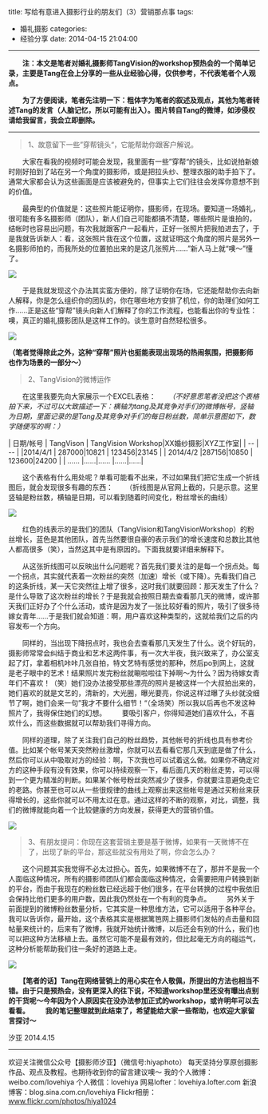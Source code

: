 title: 写给有意进入摄影行业的朋友们（3）营销那点事
tags:
  - 婚礼摄影
categories:
  - 经验分享
date: 2014-04-15 21:04:00
---
　　**注：本文是笔者对婚礼摄影师TangVision的workshop预热会的一个简单记录，主要是Tang在会上分享的一些从业经验心得，仅供参考，不代表笔者个人观点。**

　　**为了方便阅读，笔者先注明一下：粗体字为笔者的叙述及观点，其他为笔者转述Tang的发言（人脑记忆，所以可能有出入）。图片转自Tang的微博，如涉侵权请给我留言，我会立即删除。**
  
  ------------
  >1、故意留下一些”穿帮镜头“，它能帮助你跟客户解说。
  
　　大家在看我的视频时可能会发现，我里面有一些”穿帮“的镜头，比如说拍新娘时刚好拍到了站在另一个角度的摄影师，或是把拉头纱、整理衣服的助手拍下了。通常大家都会认为这些画面是应该被避免的，但事实上它们往往会发挥你意想不到的价值。
  
　　最典型的价值就是：这些照片能证明你，摄影师，在现场。要知道一场婚礼，很可能有多名摄影师（团队），新人们自己可能都搞不清楚，哪些照片是谁拍的，结帐时也容易出问题，有次我就跟客户一起看片，正好一张照片把我拍进去了，于是我就告诉新人：看，这张照片我在这个位置，这就证明这个角度的照片是另外一名摄影师拍的，而我所处的位置拍出来的是这几张照片……”新人马上就“噢～”懂了。

![](http://mmbiz.qpic.cn/mmbiz/xBmfrfspdry11PeW2uGgoU15I5nicJYY2wRf5BB4X6Sv2xianxicPU7gGI7fssibocf6jSuHKrNRiaw2joPAEBDQnbg/0)

　　于是我就发现这个办法其实蛮方便的，除了证明你在场，它还能帮助你去向新人解释，你是怎么组织你的团队的，你在哪些地方安排了机位，你的助理们如何工作……正是这些“穿帮”镜头向新人们解释了你的工作流程，也能看出你的专业性：噢，真正的婚礼摄影团队是这样工作的。谈生意时自然轻松很多。

![](http://mmbiz.qpic.cn/mmbiz/xBmfrfspdry11PeW2uGgoU15I5nicJYY2UsdFDo80qwBVBLxUE145BpZRjGYMbQLF4lGE3sGylchw5cFqck6VeQ/0)

**（笔者觉得除此之外，这种“穿帮”照片也挺能表现出现场的热闹氛围，把摄影师也作为场景的一部分～）**

 
>2、TangVision的微博运作

　　在这里我要先向大家展示一个EXCEL表格：
　　*（不好意思笔者没把这个表格拍下来，不过可以大致描述一下：横轴为tang及其竞争对手们的微博帐号，竖轴为日期，里面记录的是Tang及其竞争对手们的每日粉丝数，简单示意图如下，数字随便写的啊：）*


| 日期/帐号 | TangVison | TangVision Workshop|XX婚纱摄影|XYZ工作室|
| -- | -- |
|2014/4/1 | 287000|10821 | 123456|23145 |
| 2014/4/2 |287156|10850 | 123600|24200 |
| …… |……|…… |……|……|


　　这个表格有什么用处呢？单看可能看不出来，不过如果我们把它生成一个折线图后，就会发现很多有趣的东西：
　　（折线图是从官网上截的，只是示意。这里竖轴是粉丝数，横轴是日期，可以看到随着时间变化，粉丝增长的曲线）

![](http://mmbiz.qpic.cn/mmbiz/xBmfrfspdry11PeW2uGgoU15I5nicJYY2Kw6OXeFC8GkicoicgsNZHY5fCiasicibnrdXcO8tIqGpvVr9lTiaf0zFYtKw/0)

　　红色的线表示的是我们的团队（TangVision和TangVisionWorkshop）的粉丝增长，蓝色是其他团队，首先当然要很自豪的表示我们的增长速度和总数比其他人都高很多（笑），当然这其中是有原因的。下面我就要详细来解释下。

　　从这张折线图可以反映出什么问题呢？首先我们要关注的是每一个拐点处。每一个拐点，其实就代表着一次粉丝的突然（加速）增长（或下降）。先看我们自己的这条折线，某一天它突然往上增了很多，这时我们就要回顾：那天发生了什么？是什么导致了这次粉丝的增长？于是我就会按照日期去查看那几天的微博，或许那天我们正好办了个什么活动，或许是因为发了一张比较好看的照片，吸引了很多待嫁女青年……于是我们就会知道：啊，用户喜欢这种类型的，这就给我们之后的内容发布一个方向。

　　同样的，当出现下降拐点时，我也会去查看那几天发生了什么。说个好玩的，摄影师常常会纠结于商业和艺术这两件事，有一次大半夜，我兴致来了，办公室支起了灯，拿着相机咔咔几张自拍，特文艺特有感觉的那种，然后po到网上，这就是老子眼中的艺术！结果照片发完粉丝就唰啦啦往下掉啊～为什么？因为待嫁女青年们不喜欢！（笑）她们没办法接受那些漂亮的照片是被这样一个大叔拍出来的，她们喜欢的就是文艺的，清新的，大光圈，曝光要亮，你说这样过曝了头纱就没细节了啊，她们会来一句”我才不要什么细节！“（全场笑）所以我以后再也不发这种照片了，我得保住她们的幻想。
　　要吸引客户，你得知道她们喜欢什么，不喜欢什么，而这些数据就可以帮助我们寻得方向。

　　同样的道理，除了关注我们自己的粉丝趋势，其他帐号的折线也具有参考价值。比如某个帐号某天突然粉丝激增，你就可以去看看它那几天到底是做了什么，然后你可以从中吸取对方的经验：啊，下次我也可以试着这么做。如果你不确定对方的这种手段有没有效果，你可以持续观察一下，看后面几天的粉丝走势，可以得到一个更为精准的判断。如果某个帐号粉丝突然减少了很多，你就要注意避免走它的老路。你甚至也可以从一些很规律的曲线上观察出来这些帐号是通过买粉丝来获得增长的，这些你就可以不用太过在意。通过这样的不断的观察，对比，调整，我们的微博就能向着一个比较健康的方向发展，获得更大的营销价值。

![](http://mmbiz.qpic.cn/mmbiz/xBmfrfspdry11PeW2uGgoU15I5nicJYY2ShUiarJmxUEN8t0rjp6UKEY8aicv54Qzsj5TVXVEdS6nIRtZNibu0SBfw/0)

>3、有朋友提问：你现在这套营销主要是基于微博，如果有一天微博不在了，出现了新的平台，那这些就没有用处了啊，你会怎么办？

　　这个问题其实我觉得不必太过担心。首先，如果微博不在了，那并不是我一个人面临这种情况，所有的摄影师团队们都会面临这种情况，会需要把用户转换到新的平台，而由于我现在的粉丝数已经远超于他们很多，在平台转换的过程中我依旧会保持比他们更多的用户数，因此我仍然处在一个有利的竞争点。
　　另外关于前面提到的微博粉丝数量分析，它其实是一种思维方法，它可以适用于各种平台。我可以告诉你，最开始，这个表格其实是根据篱笆网上摄影师们发帖的点击量和回帖量来统计的，后来有了微博，我就开始统计微博，以后还会有别的什么，我们也可以把这种方法移植上去。虽然它可能不是最有效的，但比起毫无方向的碰运气，这种分析能帮助我们往一条好的道路上走。

![](http://mmbiz.qpic.cn/mmbiz/xBmfrfspdry11PeW2uGgoU15I5nicJYY25iapabIq017amWklibjAib37dWpAIIwsxiczNkwswyX0ibianajQmCnOwSEA/0)

 
　　**【笔者的话】Tang在网络营销上的用心实在令人敬佩，所提出的方法也相当不错。由于只是预热会，没有更深入的往下说，不知道workshop里还没有曝出点别的干货呢～今年因为个人原因实在没办法参加正式的workshop，或许明年可以去看看。**
　　**我的笔记整理就到此结束了，希望能给大家一些帮助，也欢迎大家留言探讨～**
  
汐亚
2014.4.15

-----------
欢迎关注微信公众号【摄影师汐亚】（微信号:hiyaphoto）
每天坚持分享原创摄影作品、观点及教程。也期待收到你的留言建议噢～
我的个人微博：weibo.com/lovehiya
个人微信：lovehiya
网易lofter：lovehiya.lofter.com
新浪博客：blog.sina.com.cn/lovehiya
Flickr相册：www.flickr.com/photos/hiya1024
  